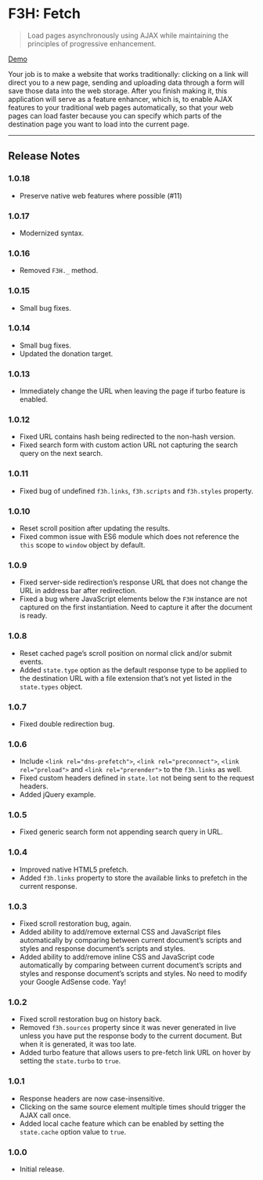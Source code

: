 F3H: Fetch
==========

> Load pages asynchronously using AJAX while maintaining the principles of progressive enhancement.

[Demo](https://taufik-nurrohman.github.io/f3h)

Your job is to make a website that works traditionally: clicking on a link will direct you to a new page, sending and uploading data through a form will save those data into the web storage. After you finish making it, this application will serve as a feature enhancer, which is, to enable AJAX features to your traditional web pages automatically, so that your web pages can load faster because you can specify which parts of the destination page you want to load into the current page.

---

Release Notes
-------------

### 1.0.18

 - Preserve native web features where possible (#11)

### 1.0.17

 - Modernized syntax.

### 1.0.16

 - Removed `F3H._` method.

### 1.0.15

 - Small bug fixes.

### 1.0.14

 - Small bug fixes.
 - Updated the donation target.

### 1.0.13

 - Immediately change the URL when leaving the page if turbo feature is enabled.

### 1.0.12

 - Fixed URL contains hash being redirected to the non-hash version.
 - Fixed search form with custom action URL not capturing the search query on the next search.

### 1.0.11

 - Fixed bug of undefined `f3h.links`, `f3h.scripts` and `f3h.styles` property.

### 1.0.10

 - Reset scroll position after updating the results.
 - Fixed common issue with ES6 module which does not reference the `this` scope to `window` object by default.

### 1.0.9

 - Fixed server-side redirection&rsquo;s response URL that does not change the URL in address bar after redirection.
 - Fixed a bug where JavaScript elements below the `F3H` instance are not captured on the first instantiation. Need to capture it after the document is ready.

### 1.0.8

 - Reset cached page&rsquo;s scroll position on normal click and/or submit events.
 - Added `state.type` option as the default response type to be applied to the destination URL with a file extension that&rsquo;s not yet listed in the `state.types` object.

### 1.0.7

 - Fixed double redirection bug.

### 1.0.6

 - Include `<link rel="dns-prefetch">`, `<link rel="preconnect">`, `<link rel="preload">` and `<link rel="prerender">` to the `f3h.links` as well.
 - Fixed custom headers defined in `state.lot` not being sent to the request headers.
 - Added jQuery example.

### 1.0.5

 - Fixed generic search form not appending search query in URL.

### 1.0.4

 - Improved native HTML5 prefetch.
 - Added `f3h.links` property to store the available links to prefetch in the current response.

### 1.0.3

 - Fixed scroll restoration bug, again.
 - Added ability to add/remove external CSS and JavaScript files automatically by comparing between current document&rsquo;s scripts and styles and response document&rsquo;s scripts and styles.
 - Added ability to add/remove inline CSS and JavaScript code automatically by comparing between current document&rsquo;s scripts and styles and response document&rsquo;s scripts and styles. No need to modify your Google AdSense code. Yay!

### 1.0.2

 - Fixed scroll restoration bug on history back.
 - Removed `f3h.sources` property since it was never generated in live unless you have put the response body to the current document. But when it is generated, it was too late.
 - Added turbo feature that allows users to pre-fetch link URL on hover by setting the `state.turbo` to `true`.

### 1.0.1

 - Response headers are now case-insensitive.
 - Clicking on the same source element multiple times should trigger the AJAX call once.
 - Added local cache feature which can be enabled by setting the `state.cache` option value to `true`.

### 1.0.0

 - Initial release.
